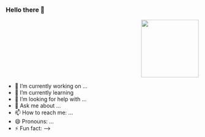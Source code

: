 ### Hello there 👋

<p align=right>
<img width=150 src="[file_name.gif](https://github.com/Ceasor06/Ceasor06/blob/main/obiwan-hellothere.gif)" />
</p>  
 

- 🔭 I’m currently working on ...
- 🌱 I’m currently learning 
- 🤔 I’m looking for help with ...
- 💬 Ask me about ...
- 📫 How to reach me: ...
- 😄 Pronouns: ...
- ⚡ Fun fact: 
-->
